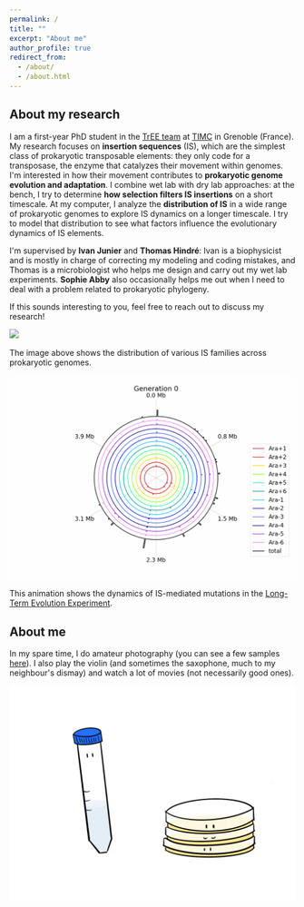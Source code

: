 ```yaml
---
permalink: /
title: ""
excerpt: "About me"
author_profile: true
redirect_from:
  - /about/
  - /about.html
---
```



## About my research

I am a first-year PhD student in the [TrEE team](https://tree-timc.github.io/compbio/) at [TIMC](https://www.timc.fr/en) in Grenoble (France). My research focuses on **insertion sequences** (IS), which are the simplest class of prokaryotic transposable elements: they only code for a transposase, the enzyme that catalyzes their movement within genomes. I'm interested in how their movement contributes to **prokaryotic genome evolution and adaptation**. I combine wet lab with dry lab approaches: at the bench, I try to determine **how selection filters IS insertions** on a short timescale. At my computer, I analyze the **distribution of IS** in a wide range of prokaryotic genomes to explore IS dynamics on a longer timescale. I try to model that distribution to see what factors influence the evolutionary dynamics of IS elements.

I'm supervised by **Ivan Junier** and **Thomas Hindré**: Ivan is a biophysicist and is mostly in charge of correcting my modeling and coding mistakes, and Thomas is a microbiologist who helps me design and carry out my wet lab experiments. **Sophie Abby** also occasionally helps me out when I need to deal with a problem related to prokaryotic phylogeny.

If this sounds interesting to you, feel free to reach out to discuss my research!

![](/images/full_tree_digIS_data_low_res.png)

The image above shows the distribution of various IS families across prokaryotic genomes.

![](/images/IS_evolution_circular_optimized_sped_up1.gif)

This animation shows the dynamics of IS-mediated mutations in the [Long-Term Evolution Experiment](https://the-ltee.org/).

## About me

In my spare time, I do amateur photography (you can see a few samples [here](https://fgaudilliere.github.io/photography/)). I also play the violin (and sometimes the saxophone, much to my neighbour's dismay) and watch a lot of movies (not necessarily good ones).

![](/images/doodle.png)
